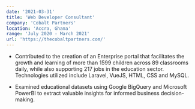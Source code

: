 ```yaml
---
date: '2021-03-31'
title: 'Web Developer Consultant'
company: 'Cobalt Partners'
location: 'Accra, Ghana'
range: 'July 2020 - March 2021'
url: 'https://thecobaltpartners.com/'
---
```


- Contributed to the creation of an Enterprise portal that facilitates the growth and learning of more than 1599 children across 89 classrooms daily, while also supporting 217 jobs in the education sector. Technologies utilized include Laravel, VueJS, HTML, CSS and MySQL.

- Examined educational datasets using Google BigQuery and Microsoft PowerBI to extract valuable insights for informed business decision-making.